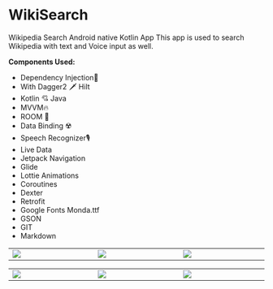 # WikiSearch

Wikipedia Search Android native Kotlin App
This app is used to search Wikipedia with text and Voice input as well.

 **Components Used:**   
 - Dependency Injection💉 
 - With Dagger2 🗡️ Hilt
 - Kotlin 💘 Java
 - MVVM🔥
 - ROOM 🕋
 - Data Binding ☢️ 
 - Speech Recognizer🎙️
 - Live Data   
 - Jetpack Navigation    
 - Glide   
 - Lottie Animations
 - Coroutines   
 - Dexter    
 - Retrofit 
 - Google Fonts Monda.ttf
 - GSON
 - GIT
 - Markdown 
 
 <table style="width:100%; border:0px">
  <tr>
    <td WIDTH=300 ><img src="https://github.com/MayankChowdhary/WikiSearch/blob/main/screenshots/Screenshot5.gif" >
</td>
    <td WIDTH=300 ><img src="https://github.com/MayankChowdhary/WikiSearch/blob/main/screenshots/Screenshot4.jpg" >
</td>
    <td WIDTH=300 ><img src="https://github.com/MayankChowdhary/WikiSearch/blob/main/screenshots/Screenshot3.jpg" >
</td>
</tr>
</table>

 <table style="width:100%; border:0px">
  <tr>
    <td WIDTH=300 ><img src="https://github.com/MayankChowdhary/WikiSearch/blob/main/screenshots/Screenshot1.jpg" >
</td>
    <td WIDTH=300 ><img src="https://github.com/MayankChowdhary/WikiSearch/blob/main/screenshots/Screenshot2.jpg" >
</td>
    <td WIDTH=300 ><img src="https://github.com/MayankChowdhary/WikiSearch/blob/main/screenshots/Screenshot6.jpg" >
</td>
</tr>
</table>

  
